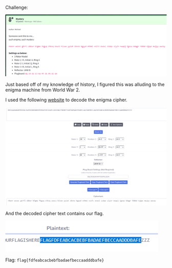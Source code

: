 Challenge:

![Challenge](images/1.challenge.PNG)

Just based off of my knowledge of history, I figured this was alluding to the enigma machine from World War 2.

I used the following [website](https://www.cachesleuth.com/enigma.html) to decode the enigma cipher.

![Enigma](images/2.decode.PNG)

And the decoded cipher text contains our flag.

![Flag](images/3.flag.PNG)


Flag: ```flag{fdfeabcacbebfbadaefbeccaadddbafe}```